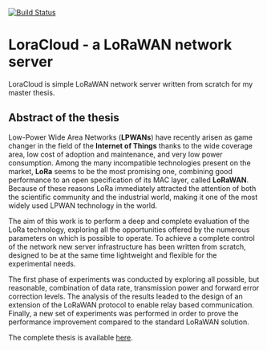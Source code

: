 [![Build Status](https://travis-ci.com/alesanfra/lorawancloud.svg?branch=master)](https://travis-ci.com/alesanfra/lorawancloud)

# LoraCloud - a LoRaWAN network server

LoraCloud is simple LoRaWAN network server written from scratch for my master thesis.

## Abstract of the thesis

Low-Power Wide Area Networks (**LPWANs**) have recently arisen as game changer in the field of the **Internet of Things** thanks to the wide coverage area, low cost of adoption and maintenance, and very low power consumption. 
Among the many incompatible technologies present on the market, **LoRa** seems to be the most promising one, combining good performance to an open specification of its MAC layer, called **LoRaWAN**. 
Because of these reasons LoRa immediately attracted the attention of both the scientific community and the industrial world, making it one of the most widely used LPWAN technology in the world.

The aim of this work is to perform a deep and complete evaluation of the LoRa technology, exploring all the opportunities offered by the numerous parameters on which is possible to operate. 
To achieve a complete control of the network new server infrastructure has been written from scratch, designed to be at the same time lightweight and flexible for the experimental needs.

The first phase of experiments was conducted by exploring all possible, but reasonable, combination of data rate, transmission power and forward error correction levels. 
The analysis of the results leaded to the design of an extension of the LoRaWAN protocol to enable relay based communication. 
Finally, a new set of experiments was performed in order to prove the performance improvement compared to the standard LoRaWAN solution.

The complete thesis is available [here](https://etd.adm.unipi.it/theses/available/etd-08302016-145729/unrestricted/tesi.pdf).
